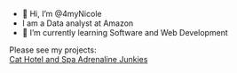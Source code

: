 - 👋 Hi, I’m @4myNicole
- I am a Data analyst at Amazon
- 🌱 I’m currently learning Software and Web Development

Please see my projects: <br>
 <a href="https://github.com/4myNicole/HTML-and-CSS-Projects/blob/main/Project/Index.html" target="_blank">Cat Hotel and Spa </a> 
  <a href="https://github.com/4myNicole/HTML-and-CSS-Projects/blob/main/bootstrap4_project/academy_cinemas.html" target="_blank">Adrenaline Junkies </a> 

<!---
4myNicole/4myNicole is a ✨ special ✨ repository because its `README.md` (this file) appears on your GitHub profile.
You can click the Preview link to take a look at your changes.
--->
